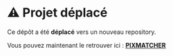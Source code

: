 # ⚠️ Projet déplacé

Ce dépôt a été **déplacé** vers un nouveau repository.

Vous pouvez maintenant le retrouver ici : [**PIXMATCHER**](https://github.com/whoismathieu/pixmatcher.git)
